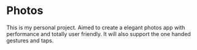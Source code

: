 # Photos

This is my personal project.
Aimed to create a elegant photos app with performance and totally user friendly.
It will also support the one handed gestures and taps.
